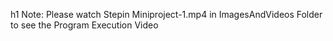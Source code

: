 h1 Note: Please watch Stepin Miniproject-1.mp4 in ImagesAndVideos Folder to see the Program Execution Video
